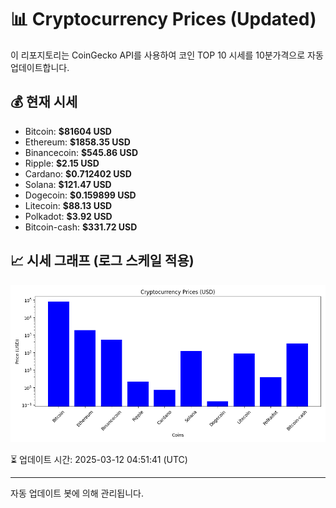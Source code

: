 
# 📊 Cryptocurrency Prices (Updated)

이 리포지토리는 CoinGecko API를 사용하여 코인 TOP 10 시세를 10분가격으로 자동 업데이트합니다.

## 💰 현재 시세
- Bitcoin: **$81604 USD**
- Ethereum: **$1858.35 USD**
- Binancecoin: **$545.86 USD**
- Ripple: **$2.15 USD**
- Cardano: **$0.712402 USD**
- Solana: **$121.47 USD**
- Dogecoin: **$0.159899 USD**
- Litecoin: **$88.13 USD**
- Polkadot: **$3.92 USD**
- Bitcoin-cash: **$331.72 USD**

## 📈 시세 그래프 (로그 스케일 적용)
![Crypto Prices](crypto_prices.png)

⏳ 업데이트 시간: 2025-03-12 04:51:41 (UTC)

---
자동 업데이트 봇에 의해 관리됩니다.
